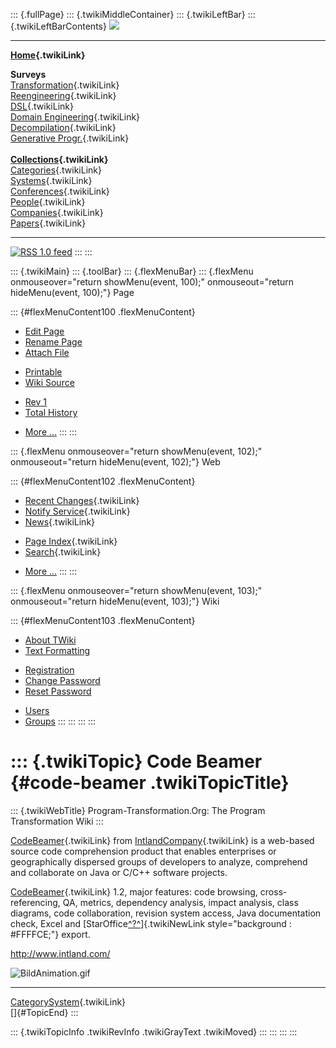 ::: {.fullPage}
::: {.twikiMiddleContainer}
::: {.twikiLeftBar}
::: {.twikiLeftBarContents}
![](../pub/transformation.gif)

------------------------------------------------------------------------

**[Home](WebHome){.twikiLink}**

**Surveys**\
[Transformation](ProgramTransformation){.twikiLink}\
[Reengineering](ReengineeringWiki){.twikiLink}\
[DSL](DomainSpecificLanguages){.twikiLink}\
[Domain Engineering](DomainEngineering){.twikiLink}\
[Decompilation](DeCompilation){.twikiLink}\
[Generative Progr.](GenerativeProgrammingWiki){.twikiLink}\
\
**[Collections](CategoryCollection){.twikiLink}**\
[Categories](CategoryCategory){.twikiLink}\
[Systems](TransformationSystems){.twikiLink}\
[Conferences](TransformationConferences){.twikiLink}\
[People](TransformationPeople){.twikiLink}\
[Companies](TransformationCompanies){.twikiLink}\
[Papers](CategoryPaper){.twikiLink}

------------------------------------------------------------------------

[![](../pub/rss.gif "RSS 1.0 feed")](WebRss@skin=rss)
:::
:::

::: {.twikiMain}
::: {.toolBar}
::: {.flexMenuBar}
::: {.flexMenu onmouseover="return showMenu(event, 100);" onmouseout="return hideMenu(event, 100);"}
Page

::: {#flexMenuContent100 .flexMenuContent}
-   [Edit
    Page](http://www.program-transformation.org/edit/Transform/CodeBeamer?t=1536826392)
-   [Rename
    Page](http://www.program-transformation.org/rename/Transform/CodeBeamer)
-   [Attach
    File](http://www.program-transformation.org/attach/Transform/CodeBeamer)

<!-- -->

-   [Printable](http://www.program-transformation.org/view/Transform/CodeBeamer?skin=print.pattern)
-   [Wiki
    Source](http://www.program-transformation.org/view/Transform/CodeBeamer?skin=text&raw=on&contenttype=text/plain)

<!-- -->

-   [Rev
    1](http://www.program-transformation.org/view/Transform/CodeBeamer?rev=1.1)
-   [Total
    History](http://www.program-transformation.org/rdiff/Transform/CodeBeamer)

<!-- -->

-   [More
    \...](http://www.program-transformation.org/oops/Transform/CodeBeamer?template=oopsmore&param1=1.1&param2=1.1)
:::
:::

::: {.flexMenu onmouseover="return showMenu(event, 102);" onmouseout="return hideMenu(event, 102);"}
Web

::: {#flexMenuContent102 .flexMenuContent}
-   [Recent Changes](WebChanges){.twikiLink}
-   [Notify Service](WebNotify){.twikiLink}
-   [News](WebNews){.twikiLink}

<!-- -->

-   [Page Index](WebIndex){.twikiLink}
-   [Search](WebSearch){.twikiLink}

<!-- -->

-   [More
    \...](http://www.program-transformation.org/oops/Transform/CodeBeamer?template=oopsmore&param1=1.1&param2=1.1)
:::
:::

::: {.flexMenu onmouseover="return showMenu(event, 103);" onmouseout="return hideMenu(event, 103);"}
Wiki

::: {#flexMenuContent103 .flexMenuContent}
-   [About
    TWiki](http://www.program-transformation.org/view/TWiki/WebHome)
-   [Text
    Formatting](http://www.program-transformation.org/view/TWiki/TextFormattingRules)

<!-- -->

-   [Registration](http://www.program-transformation.org/view/TWiki/TWikiRegistration)
-   [Change
    Password](http://www.program-transformation.org/view/TWiki/ChangePassword)
-   [Reset
    Password](http://www.program-transformation.org/view/TWiki/ResetPassword)

<!-- -->

-   [Users](http://www.program-transformation.org/view/Main/TWikiUsers)
-   [Groups](http://www.program-transformation.org/view/Main/TWikiGroups)
:::
:::
:::
:::

::: {.twikiTopic}
Code Beamer {#code-beamer .twikiTopicTitle}
===========

::: {.twikiWebTitle}
Program-Transformation.Org: The Program Transformation Wiki
:::

[CodeBeamer](CodeBeamer){.twikiLink} from
[IntlandCompany](IntlandCompany){.twikiLink} is a web-based source code
comprehension product that enables enterprises or geographically
dispersed groups of developers to analyze, comprehend and collaborate on
Java or C/C++ software projects.

[CodeBeamer](CodeBeamer){.twikiLink} 1.2, major features: code browsing,
cross-referencing, QA, metrics, dependency analysis, impact analysis,
class diagrams, code collaboration, revision system access, Java
documentation check, Excel and
[StarOffice[^?^](http://www.program-transformation.org/edit/Transform/StarOffice?topicparent=Transform.CodeBeamer)]{.twikiNewLink
style="background : #FFFFCE;"} export.

<http://www.intland.com/>

![BildAnimation.gif](http://www.intland.com/assets/images/BildAnimation.gif)

------------------------------------------------------------------------

[CategorySystem](CategorySystem){.twikiLink}\
[]{#TopicEnd}
:::

::: {.twikiTopicInfo .twikiRevInfo .twikiGrayText .twikiMoved}
:::
:::
:::
:::
